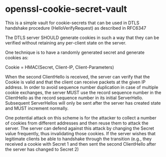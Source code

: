 # openssl-cookie-secret-vault
This is a simple vault for cookie-secrets that can be used in DTLS handshake procedure (HelloVerifyRequest) as described in RFC6347

The DTLS server SHOULD generate cookies in such a way that they can
be verified without retaining any per-client state on the server.

One technique is to have a randomly generated secret and generate
cookies as:

Cookie = HMAC(Secret, Client-IP, Client-Parameters)

When the second ClientHello is received, the server can verify that
the Cookie is valid and that the client can receive packets at the
given IP address.  In order to avoid sequence number duplication in
case of multiple cookie exchanges, the server MUST use the record
sequence number in the ClientHello as the record sequence number in
its initial ServerHello.  Subsequent ServerHellos will only be sent
after the server has created state and MUST increment normally.

One potential attack on this scheme is for the attacker to collect a
number of cookies from different addresses and then reuse them to
attack the server.  The server can defend against this attack by
changing the Secret value frequently, thus invalidating those
cookies.  If the server wishes that legitimate clients be able to
handshake through the transition (e.g., they received a cookie with
Secret 1 and then sent the second ClientHello after the server has
changed to Secret 2)
